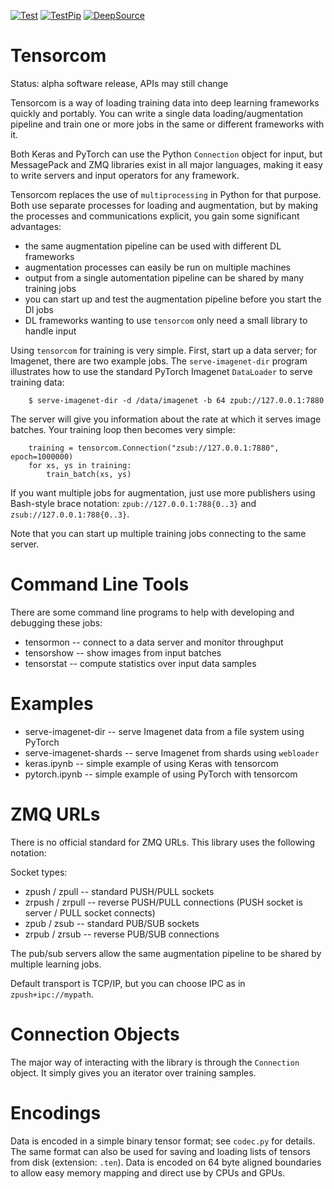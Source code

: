 [![Test](https://github.com/NVLabs/tensorcom/workflows/Test/badge.svg)](https://github.com/NVLabs/tensorcom/actions?query=workflow%3ATest)
[![TestPip](https://github.com/NVLabs/tensorcom/workflows/TestPip/badge.svg)](https://github.com/NVLabs/tensorcom/actions?query=workflow%3ATestPip)
[![DeepSource](https://static.deepsource.io/deepsource-badge-light-mini.svg)](https://deepsource.io/gh/NVLabs/tensorcom/?ref=repository-badge)


# Tensorcom

Status: alpha software release, APIs may still change

Tensorcom is a way of loading training data into deep learning frameworks
quickly and portably. You can write a single data loading/augmentation
pipeline and train one or more jobs in the same or different frameworks
with it.

Both Keras and PyTorch can use the Python `Connection` object for input,
but MessagePack and ZMQ libraries exist in all major languages, making
it easy to write servers and input operators for any framework.

Tensorcom replaces the use of `multiprocessing` in Python for that purpose.
Both use separate processes for loading and augmentation, but by making
the processes and communications explicit, you gain some significant advantages:

 - the same augmentation pipeline can be used with different DL frameworks
 - augmentation processes can easily be run on multiple machines
 - output from a single automentation pipeline can be shared by many training jobs
 - you can start up and test the augmentation pipeline before you start the Dl jobs
 - DL frameworks wanting to use `tensorcom` only need a small library to handle input

Using `tensorcom` for training is very simple. First, start up a data server;
for Imagenet, there are two example jobs. The `serve-imagenet-dir` program
illustrates how to use the standard PyTorch Imagenet `DataLoader` to serve
training data:

```
    $ serve-imagenet-dir -d /data/imagenet -b 64 zpub://127.0.0.1:7880
```

The server will give you information about the rate at which it serves image batches.
Your training loop then becomes very simple:

```
    training = tensorcom.Connection("zsub://127.0.0.1:7880", epoch=1000000)
    for xs, ys in training:
        train_batch(xs, ys)
```

If you want multiple jobs for augmentation, just use more publishers using
Bash-style brace notation: `zpub://127.0.0.1:788{0..3}` and `zsub://127.0.0.1:788{0..3}`.

Note that you can start up multiple training jobs connecting to the same server.

# Command Line Tools

There are some command line programs to help with developing and debugging these
jobs:

 - tensormon -- connect to a data server and monitor throughput
 - tensorshow -- show images from input batches
 - tensorstat -- compute statistics over input data samples

# Examples

 - serve-imagenet-dir -- serve Imagenet data from a file system using PyTorch
 - serve-imagenet-shards -- serve Imagenet from shards using `webloader`
 - keras.ipynb -- simple example of using Keras with tensorcom
 - pytorch.ipynb -- simple example of using PyTorch with tensorcom

# ZMQ URLs

There is no official standard for ZMQ URLs. This library uses the following notation:

Socket types:

 - zpush / zpull -- standard PUSH/PULL sockets
 - zrpush / zrpull -- reverse PUSH/PULL connections (PUSH socket is server / PULL socket connects)
 - zpub / zsub -- standard PUB/SUB sockets
 - zrpub / zrsub -- reverse PUB/SUB connections

 The pub/sub servers allow the same augmentation pipeline to be shared by multiple
 learning jobs.

 Default transport is TCP/IP, but you can choose IPC as in `zpush+ipc://mypath`.

# Connection Objects

The major way of interacting with the library is through the `Connection` object.
It simply gives you an iterator over training samples.

# Encodings

Data is encoded in a simple binary tensor format; see `codec.py` for details.
The same format can also be used for saving and loading lists of
tensors from disk (extension: `.ten`).
Data is encoded on 64 byte aligned boundaries to allow easy memory
mapping and direct use by CPUs and GPUs.
